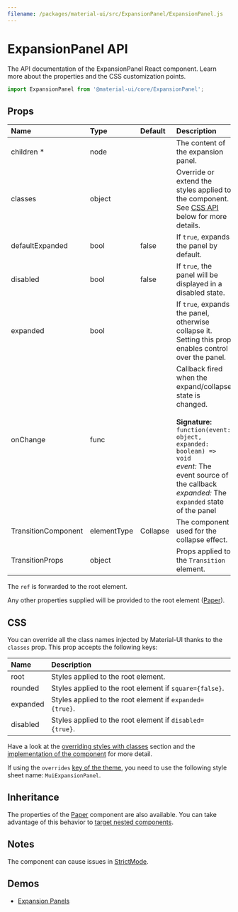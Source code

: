 ```yaml
---
filename: /packages/material-ui/src/ExpansionPanel/ExpansionPanel.js
---
```


<!--- This documentation is automatically generated, do not try to edit it. -->

# ExpansionPanel API

<p class="description">The API documentation of the ExpansionPanel React component. Learn more about the properties and the CSS customization points.</p>

```js
import ExpansionPanel from '@material-ui/core/ExpansionPanel';
```



## Props

| Name | Type | Default | Description |
|:-----|:-----|:--------|:------------|
| <span class="prop-name required">children&nbsp;*</span> | <span class="prop-type">node</span> |  | The content of the expansion panel. |
| <span class="prop-name">classes</span> | <span class="prop-type">object</span> |  | Override or extend the styles applied to the component. See [CSS API](#css) below for more details. |
| <span class="prop-name">defaultExpanded</span> | <span class="prop-type">bool</span> | <span class="prop-default">false</span> | If `true`, expands the panel by default. |
| <span class="prop-name">disabled</span> | <span class="prop-type">bool</span> | <span class="prop-default">false</span> | If `true`, the panel will be displayed in a disabled state. |
| <span class="prop-name">expanded</span> | <span class="prop-type">bool</span> |  | If `true`, expands the panel, otherwise collapse it. Setting this prop enables control over the panel. |
| <span class="prop-name">onChange</span> | <span class="prop-type">func</span> |  | Callback fired when the expand/collapse state is changed.<br><br>**Signature:**<br>`function(event: object, expanded: boolean) => void`<br>*event:* The event source of the callback<br>*expanded:* The `expanded` state of the panel |
| <span class="prop-name">TransitionComponent</span> | <span class="prop-type">elementType</span> | <span class="prop-default">Collapse</span> | The component used for the collapse effect. |
| <span class="prop-name">TransitionProps</span> | <span class="prop-type">object</span> |  | Props applied to the `Transition` element. |

The `ref` is forwarded to the root element.

Any other properties supplied will be provided to the root element ([Paper](/components-api/paper/)).

## CSS

You can override all the class names injected by Material-UI thanks to the `classes` prop.
This prop accepts the following keys:


| Name | Description |
|:-----|:------------|
| <span class="prop-name">root</span> | Styles applied to the root element.
| <span class="prop-name">rounded</span> | Styles applied to the root element if `square={false}`.
| <span class="prop-name">expanded</span> | Styles applied to the root element if `expanded={true}`.
| <span class="prop-name">disabled</span> | Styles applied to the root element if `disabled={true}`.

Have a look at the [overriding styles with classes](/customization/components/#overriding-styles-with-classes) section
and the [implementation of the component](https://github.com/mui-org/material-ui/blob/master/packages/material-ui/src/ExpansionPanel/ExpansionPanel.js)
for more detail.

If using the `overrides` [key of the theme](/customization/themes/#css),
you need to use the following style sheet name: `MuiExpansionPanel`.

## Inheritance

The properties of the [Paper](/components-api/paper/) component are also available.
You can take advantage of this behavior to [target nested components](/guides/api/#spread).

## Notes

The component can cause issues in [StrictMode](https://reactjs.org/docs/strict-mode.html).

## Demos

- [Expansion Panels](/components/expansion-panels/)

